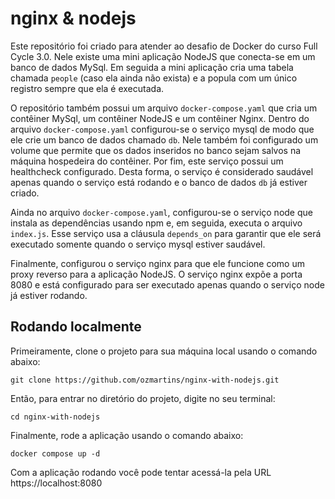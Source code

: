 # nginx & nodejs

Este repositório foi criado para atender ao desafio de Docker do curso Full Cycle 3.0. Nele existe uma mini aplicação NodeJS que conecta-se em um banco de dados MySql. Em seguida a mini aplicação cria uma tabela chamada `people` (caso ela ainda não exista) e a popula com um único registro sempre que ela é executada.

O repositório também possui um arquivo `docker-compose.yaml` que cria um contêiner MySql, um contêiner NodeJS e um contêiner Nginx. Dentro do arquivo `docker-compose.yaml` configurou-se o serviço mysql de modo que ele crie um banco de dados chamado `db`. Nele também foi configurado um volume que permite que os dados inseridos no banco sejam salvos na máquina hospedeira do contêiner. Por fim, este serviço possui um healthcheck configurado. Desta forma, o serviço é considerado saudável apenas quando o serviço está rodando e o banco de dados `db` já estiver criado.

Ainda no arquivo `docker-compose.yaml`, configurou-se o serviço node que instala as dependências usando npm e, em seguida, executa o arquivo `index.js`. Esse serviço usa a cláusula `depends_on`  para garantir que ele será executado somente quando o serviço mysql estiver saudável.

Finalmente, configurou o serviço nginx para que ele funcione como um proxy reverso para a aplicação NodeJS. O serviço nginx expõe a porta 8080 e está configurado para ser executado apenas quando o serviço node já estiver rodando.

## Rodando localmente

Primeiramente, clone o projeto para sua máquina local usando o comando abaixo:

```
git clone https://github.com/ozmartins/nginx-with-nodejs.git
```

Então, para entrar no diretório do projeto, digite no seu terminal:

```
cd nginx-with-nodejs
```
Finalmente, rode a aplicação usando o comando abaixo:

```
docker compose up -d
```

Com a aplicação rodando você pode tentar acessá-la pela URL https://localhost:8080
